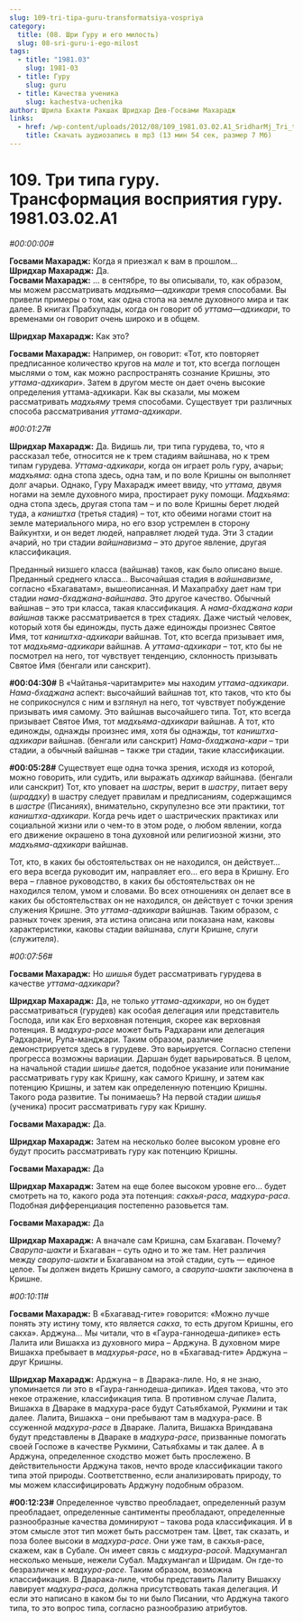 ```yaml
---
slug: 109-tri-tipa-guru-transformatsiya-vospriya
category:
  title: (08. Шри Гуру и его милость)
  slug: 08-sri-guru-i-ego-milost
tags:
  - title: "1981.03"
    slug: 1981-03
  - title: Гуру
    slug: guru
  - title: Качества ученика
    slug: kachestva-uchenika
author: Шрила Бхакти Ракшак Шридхар Дев-Госвами Махарадж
links:
  - href: /wp-content/uploads/2012/08/109_1981.03.02.A1_SridharMj_Tri_tipa_Guru_Transformaciya_vospriyatiya_Guru.mp3
    title: Скачать аудиозапись в mp3 (13 мин 54 сек, размер 7 Мб)
---
```


# 109. Три типа гуру. Трансформация восприятия гуру. 1981.03.02.A1

*#00:00:00#*

**Госвами Махарадж:** Когда я приезжал к вам в прошлом…\
**Шридхар Махарадж:** Да.\
**Госвами Махарадж:** … в сентябре, то вы описывали, то, как образом, мы можем рассматривать *мадхьяма*—*адхикари* тремя способами. Вы привели примеры о том, как одна стопа на земле духовного мира и так далее. В книгах Прабхупады, когда он говорит об *уттама*—*адхикари*, то временами он говорит очень широко и в общем.

**Шридхар Махарадж:** Как это?

**Госвами Махарадж:** Например, он говорит: «Тот, кто повторяет предписанное количество кругов на *мале* и тот, кто всегда поглощен мыслями о том, как можно распространять сознание Кришны, это *уттама-адхикари*». Затем в другом месте он дает очень высокие определения уттама-адхикари. Как вы сказали, мы можем рассматривать *мадхьяму* тремя способами. Существует три различных способа рассматривания *уттама-адхикари*.

*#00:01:27#*

**Шридхар Махарадж:** Да. Видишь ли, три типа гурудева, то, что я рассказал тебе, относится не к трем стадиям вайшнава, но к трем типам гурудева. *Уттама-адхикари*, когда он играет роль гуру, ачарьи; *мадхьяма*: одна стопа здесь, одна там, и по воле Кришны он выполняет долг ачарьи. Однако, Гуру Махарадж имеет ввиду, что *уттама,* двумя ногами на земле духовного мира, простирает руку помощи. *Мадхьяма*: одна стопа здесь, другая стопа там – и по воле Кришны берет людей туда, а *каништха* (третья стадия) – тот, кто обеими ногами стоит на земле материального мира, но его взор устремлен в сторону Вайкунтхи, и он ведет людей, направляет людей туда. Эти 3 стадии ачарий, но три стадии *вайшнавизма* – это другое явление, другая классификация.

Преданный низшего класса (вайшнав) таков, как было описано выше. Преданный среднего класса… Высочайшая стадия в *вайшнавизме*, согласно «Бхагаватам», вышеописанная. И Махапрабху дает нам три стадии *нама-бхаджана-вайшнава*. Это другое качество. Обычный вайшнав – это три класса, такая классификация. А *нама-бхаджана кари вайшнав* также рассматривается в трех стадиях. Даже чистый человек, который хотя бы единожды, пусть даже единожды произнес Святое Имя, тот *каништха-адхикари* вайшнав. Тот, кто всегда призывает имя, тот *мадхьяма-адхикари* вайшнав. А *уттама-адхикари* – тот, кто бы не посмотрел на него, тот чувствует тенденцию, склонность призывать Святое Имя (бенгали или санскрит).

**#00:04:30#** В «Чайтанья-чаритамрите» мы находим *уттама-адхикари*. *Нама-бхаджана* аспект: высочайший вайшнав тот, кто таков, что кто бы не соприкоснулся с ним и взглянул на него, тот чувствует побуждение призывать имя самому. Это вайшнав высочайшего типа. Тот, кто всегда призывает Святое Имя, тот *мадхьяма-адхикари* вайшнав. А тот, кто единожды, однажды произнес имя, хотя бы однажды, тот *каништха-адхикари* вайшнав. (бенгали или санскрит) *Нама-бхаджана-кари* – три стадии, а обычный вайшнав – также три стадии, такие классификации.

**#00:05:28#** Существует еще одна точка зрения, исходя из которой, можно говорить, или судить, или выражать *адхикар* вайшнава. (бенгали или санскрит) Тот, кто уповает на *шастры*, верит в *шастру*, питает веру (*шраддху*) в шастру следует правилам и предписаниям, содержащимся в *шастре* (Писаниях), внимательно, скрупулезно все эти практики, тот *каништха-адхикари*. Когда речь идет о шастрических практиках или социальной жизни или о чем-то в этом роде, о любом явлении, когда его движение окрашено в тона духовной или религиозной жизни, это *мадхьяма-адхикари* вайшнав.

Тот, кто, в каких бы обстоятельствах он не находился, он действует… его вера всегда руководит им, направляет его… его вера в Кришну. Его вера – главное руководство, в каких бы обстоятельствах он не находился телом, умом и словами. Во всех отношениях он делает все в каких бы обстоятельствах он не находился, он действует с точки зрения служения Кришне. Это *уттама-адхикари* вайшнав. Таким образом, с разных точек зрения, эта истина описана или показана нам, каковы характеристики, каковы стадии вайшнава, слуги Кришне, слуги (служителя).

*#00:07:56#*

**Госвами Махарадж:** Но *шишья* будет рассматривать гурудева в качестве *уттама-адхикари*?

**Шридхар Махарадж:** Да, не только *уттама-адхикари*, но он будет рассматриваться (гурудев) как особая делегация или представитель Господа, или как Его верховная потенция, скорее как верховная потенция. В *мадхура-расе* может быть Радхарани или делегация Радхарани, Рупа-манджари. Таким образом, различие демонстрируется здесь в гурудеве. Это варьируется. Согласно степени прогресса возможны вариации. Даршан будет варьироваться. В целом, на начальной стадии *шишье* дается, подобное указание или понимание рассматривать гуру как Кришну, как самого Кришну, и затем как потенцию Кришны, и затем как определенную потенцию Кришны. Такого рода развитие. Ты понимаешь? На первой стадии *шишья* (ученика) просит рассматривать гуру как Кришну.

**Госвами Махарадж:** Да.

**Шридхар Махарадж:** Затем на несколько более высоком уровне его будут просить рассматривать гуру как потенцию Кришны.

**Госвами Махарадж:** Да

**Шридхар Махарадж:** Затем на еще более высоком уровне его… будет смотреть на то, какого рода эта потенция: *сакхья-раса*, *мадхура-раса*. Подобная дифференциация постепенно разовьется там.

**Госвами Махарадж:** Да

**Шридхар Махарадж:** А вначале сам Кришна, сам Бхагаван. Почему? *Cварупа-шакти* и Бхагаван – суть одно и то же там. Нет различия между *сварупа-шакти* и Бхагаваном на этой стадии, суть — единое целое. Ты должен видеть Кришну самого, а *сварупа-шакти* заключена в Кришне.

*#00:10:11#*

**Госвами Махарадж:** В «Бхагавад-гите» говорится: «Можно лучше понять эту истину тому, кто является *сакха*, то есть другом Кришны, его сакха». Арджуна… Мы читали, что в «Гаура-ганнодеша-дипике» есть Лалита или Вишакха из духовного мира – Арджуна. В духовном мире Вишакха пребывает в *мадхурья-расе*, но в «Бхагавад-гите» Арджуна – друг Кришны.

**Шридхар Махарадж:** Арджуна – в Дварака-лиле. Но, я не знаю, упоминается ли это в «Гаура-ганнодеша-дипика». Идея такова, что это некое отражение, классификация типа. В противном случае Лалита, Вишакха в Двараке в мадхура-расе будут Сатьябхамой, Рукмини и так далее. Лалита, Вишакха – они пребывают там в мадхура-расе. В ссуженной *мадхура-расе* в Двараке. Лалита, Вишакха Вриндавана будут представлены в Двараке в *мадхура-расе*, призванные помогать своей Госпоже в качестве Рукмини, Сатьябхамы и так далее. А в Арджуна, определенное сходство может быть прослежено. В действительности Арджуна таков, нечто вроде классификации такого типа этой природы. Соответственно, если анализировать природу, то мы можем классифицировать Арджуну подобным образом.

**#00:12:23#** Определенное чувство преобладает, определенный разум преобладает, определенные сантименты преобладают, определенные разнообразные качества доминируют – такова рода классификация. И в этом смысле этот тип может быть рассмотрен там. Цвет, так сказать, и поза более высоки в *мадхура-расе*. Они уже там, в сакхья-расе, скажем, как в Субале. Он имеет связь с *мадхура-расой*. Мадхумангал несколько меньше, нежели Субал. Мадхумангал и Шридам. Он где-то безразличен к *мадхура-расе*. Таким образом, возможна классификация. В Дварака-лиле, чтобы представить Лалиту Вишакху лавирует *мадхура-раса*, должна присутствовать такая делегация. И если это написано в каком бы то ни было Писании, что Арджуна такого типа, то это вопрос типа, согласно разнообразию атрибутов.

